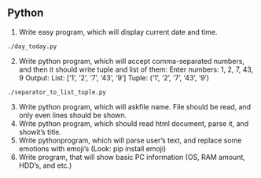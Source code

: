 ## Python

1. Write easy program, which will display current date and time.
 
 ```./day_today.py```

2. Write python program, which will accept comma-separated numbers, and then it should write tuple and list of them:
Enter numbers: 1, 2, 7, 43, 9
Output:
List: [‘1’, ‘2’, ‘7’, ‘43’, ‘9’]
Tuple: (‘1’, ‘2’, ‘7’, ‘43’, ‘9’)

 ```./separator_to_list_tuple.py```

3. Write python program, which will askfile name. File should be read, and only even lines should be shown.
4. Write python program, which should read html document, parse it, and showit’s title.
5. Write pythonprogram, which will parse user’s text, and replace some emotions with emoji’s (Look: pip install emoji)
6. Write program, that will show basic PC information (OS, RAM amount, HDD’s, and etc.)
